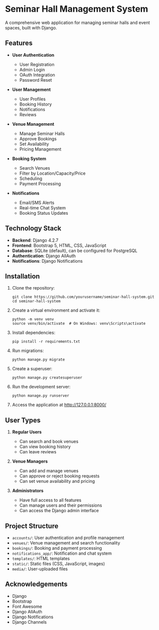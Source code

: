 # Seminar Hall Management System

A comprehensive web application for managing seminar halls and event spaces, built with Django.

## Features

- **User Authentication**
  - User Registration
  - Admin Login
  - OAuth Integration
  - Password Reset

- **User Management**
  - User Profiles
  - Booking History
  - Notifications
  - Reviews

- **Venue Management**
  - Manage Seminar Halls
  - Approve Bookings
  - Set Availability
  - Pricing Management

- **Booking System**
  - Search Venues
  - Filter by Location/Capacity/Price
  - Scheduling
  - Payment Processing

- **Notifications**
  - Email/SMS Alerts
  - Real-time Chat System
  - Booking Status Updates

## Technology Stack

- **Backend**: Django 4.2.7
- **Frontend**: Bootstrap 5, HTML, CSS, JavaScript
- **Database**: SQLite (default), can be configured for PostgreSQL
- **Authentication**: Django AllAuth
- **Notifications**: Django Notifications

## Installation

1. Clone the repository:
   ```
   git clone https://github.com/yourusername/seminar-hall-system.git
   cd seminar-hall-system
   ```

2. Create a virtual environment and activate it:
   ```
   python -m venv venv
   source venv/bin/activate  # On Windows: venv\Scripts\activate
   ```

3. Install dependencies:
   ```
   pip install -r requirements.txt
   ```

4. Run migrations:
   ```
   python manage.py migrate
   ```

5. Create a superuser:
   ```
   python manage.py createsuperuser
   ```

6. Run the development server:
   ```
   python manage.py runserver
   ```

7. Access the application at http://127.0.0.1:8000/

## User Types

1. **Regular Users**
   - Can search and book venues
   - Can view booking history
   - Can leave reviews

2. **Venue Managers**
   - Can add and manage venues
   - Can approve or reject booking requests
   - Can set venue availability and pricing

3. **Administrators**
   - Have full access to all features
   - Can manage users and their permissions
   - Can access the Django admin interface

## Project Structure

- `accounts/`: User authentication and profile management
- `venues/`: Venue management and search functionality
- `bookings/`: Booking and payment processing
- `notifications_app/`: Notification and chat system
- `templates/`: HTML templates
- `static/`: Static files (CSS, JavaScript, images)
- `media/`: User-uploaded files

## Acknowledgements

- Django
- Bootstrap
- Font Awesome
- Django AllAuth
- Django Notifications
- Django Channels 
